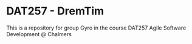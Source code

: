 # DAT257 - DremTim

This is a repository for group Gyro in the course DAT257 Agile Software Development @ Chalmers
